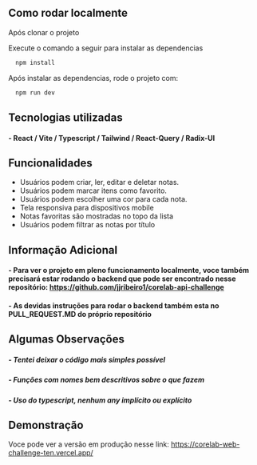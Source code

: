 ## Como rodar localmente
Após clonar o projeto

Execute o comando a seguir para instalar as dependencias
```bash
  npm install
```

Após instalar as dependencias, rode o projeto com:
```bash
  npm run dev
```
## Tecnologias utilizadas

#### - React / Vite / Typescript / Tailwind / React-Query / Radix-UI


## Funcionalidades

- Usuários podem criar, ler, editar e deletar notas.
- Usuários podem marcar itens como favorito.
- Usuários podem escolher uma cor para cada nota.
- Tela responsiva para dispositivos mobile 
- Notas favoritas são mostradas no topo da lista
- Usuários podem filtrar as notas por título


## Informação Adicional
#### - Para ver o projeto em pleno funcionamento localmente, voce também precisará estar rodando o backend que pode ser encontrado nesse repositório: https://github.com/jjribeiro1/corelab-api-challenge

#### - As devidas instruções para rodar o backend também esta no PULL_REQUEST.MD do próprio repositório 





## Algumas Observações

##### - Tentei deixar o código mais simples possível
##### - Funções com nomes bem descritivos sobre o que fazem
##### - Uso do typescript, nenhum any implícito ou explícito

## Demonstração

Voce pode ver a versão em produção nesse link:
https://corelab-web-challenge-ten.vercel.app/

